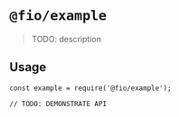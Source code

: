 # `@fio/example`

> TODO: description

## Usage

```
const example = require('@fio/example');

// TODO: DEMONSTRATE API
```
